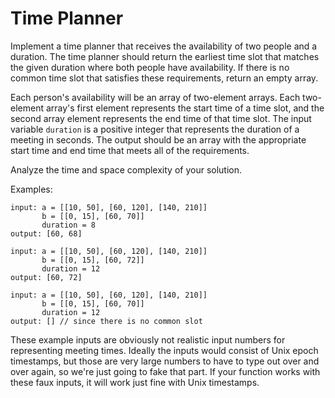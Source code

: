 # Time Planner

Implement a time planner that receives the availability of two people and a duration. The time planner should return the earliest time slot that matches the given duration where both people have availability. If there is no common time slot that satisfies these requirements, return an empty array.

Each person's availability will be an array of two-element arrays. Each two-element array's first element represents the start time of a time slot, and the second array element represents the end time of that time slot. The input variable `duration` is a positive integer that represents the duration of a meeting in seconds. The output should be an array with the appropriate start time and end time that meets all of the requirements.

Analyze the time and space complexity of your solution.

Examples:

```
input: a = [[10, 50], [60, 120], [140, 210]]       
       b = [[0, 15], [60, 70]]         
       duration = 8 
output: [60, 68]

input: a = [[10, 50], [60, 120], [140, 210]]
       b = [[0, 15], [60, 72]]
       duration = 12
output: [60, 72]

input: a = [[10, 50], [60, 120], [140, 210]]         
       b = [[0, 15], [60, 70]]         
       duration = 12 
output: [] // since there is no common slot
```

These example inputs are obviously not realistic input numbers for representing meeting times. Ideally the inputs would consist of Unix epoch timestamps, but those are very large numbers to have to type out over and over again, so we're just going to fake that part. If your function works with these faux inputs, it will work just fine with Unix timestamps. 